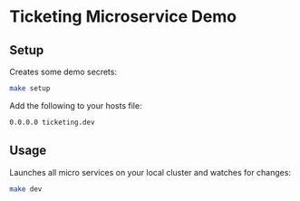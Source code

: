 # Ticketing Microservice Demo

## Setup

Creates some demo secrets:

```sh
make setup
```

Add the following to your hosts file:

```sh
0.0.0.0 ticketing.dev
```

## Usage

Launches all micro services on your local cluster and watches for changes:

```sh
make dev
```
